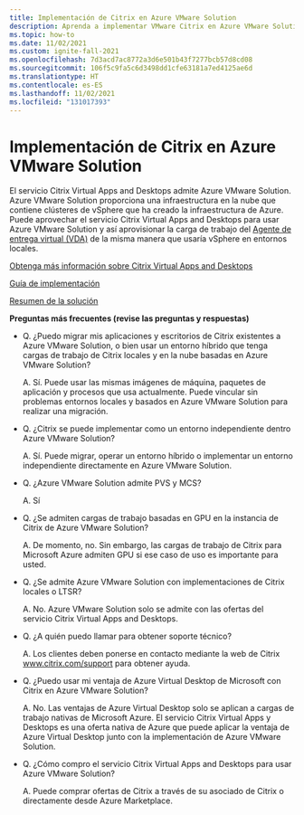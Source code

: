```yaml
---
title: Implementación de Citrix en Azure VMware Solution
description: Aprenda a implementar VMware Citrix en Azure VMware Solution.
ms.topic: how-to
ms.date: 11/02/2021
ms.custom: ignite-fall-2021
ms.openlocfilehash: 7d3acd7ac8772a3d6e501b43f7277bcb57d8cd08
ms.sourcegitcommit: 106f5c9fa5c6d3498dd1cfe63181a7ed4125ae6d
ms.translationtype: HT
ms.contentlocale: es-ES
ms.lasthandoff: 11/02/2021
ms.locfileid: "131017393"
---
```

# <a name="deploy-citrix-on-azure-vmware-solution"></a>Implementación de Citrix en Azure VMware Solution

El servicio Citrix Virtual Apps and Desktops admite Azure VMware Solution. Azure VMware Solution proporciona una infraestructura en la nube que contiene clústeres de vSphere que ha creado la infraestructura de Azure. Puede aprovechar el servicio Citrix Virtual Apps and Desktops para usar Azure VMware Solution y así aprovisionar la carga de trabajo del [Agente de entrega virtual (VDA)](https://www.citrix.com/downloads/xendesktop/components/xendesktop-and-xenapp-76-VDA.html) de la misma manera que usaría vSphere en entornos locales. 

[Obtenga más información sobre Citrix Virtual Apps and Desktops](https://www.citrix.com/products/citrix-virtual-apps-and-desktops/)

[Guía de implementación](https://docs.citrix.com/en-us/citrix-virtual-apps-desktops-service/install-configure/resource-location/azure-resource-manager.html#azure-vmware-solution-avs-integration)

[Resumen de la solución](https://www.citrix.com/content/dam/citrix/en_us/documents/solution-brief/citrix-virtual-apps-and-desktop-service-on-azure-vmware-solution.pdf)

**Preguntas más frecuentes (revise las preguntas y respuestas)**
 
- Q. ¿Puedo migrar mis aplicaciones y escritorios de Citrix existentes a Azure VMware Solution, o bien usar un entorno híbrido que tenga cargas de trabajo de Citrix locales y en la nube basadas en Azure VMware Solution? 

    A. Sí. Puede usar las mismas imágenes de máquina, paquetes de aplicación y procesos que usa actualmente. Puede vincular sin problemas entornos locales y basados en Azure VMware Solution para realizar una migración.

- Q. ¿Citrix se puede implementar como un entorno independiente dentro Azure VMware Solution? 

    A. Sí. Puede migrar, operar un entorno híbrido o implementar un entorno independiente directamente en Azure VMware Solution. 

- Q. ¿Azure VMware Solution admite PVS y MCS? 

    A. Sí 

- Q. ¿Se admiten cargas de trabajo basadas en GPU en la instancia de Citrix de Azure VMware Solution? 

    A. De momento, no. Sin embargo, las cargas de trabajo de Citrix para Microsoft Azure admiten GPU si ese caso de uso es importante para usted. 

- Q. ¿Se admite Azure VMware Solution con implementaciones de Citrix locales o LTSR?  

    A. No.  Azure VMware Solution solo se admite con las ofertas del servicio Citrix Virtual Apps and Desktops.  

- Q. ¿A quién puedo llamar para obtener soporte técnico? 

    A. Los clientes deben ponerse en contacto mediante la web de Citrix www.citrix.com/support para obtener ayuda. 

- Q. ¿Puedo usar mi ventaja de Azure Virtual Desktop de Microsoft con Citrix en Azure VMware Solution?
 
    A. No. Las ventajas de Azure Virtual Desktop solo se aplican a cargas de trabajo nativas de Microsoft Azure. El servicio Citrix Virtual Apps y Desktops es una oferta nativa de Azure que puede aplicar la ventaja de Azure Virtual Desktop junto con la implementación de Azure VMware Solution. 

- Q. ¿Cómo compro el servicio Citrix Virtual Apps and Desktops para usar Azure VMware Solution? 
    
    A. Puede comprar ofertas de Citrix a través de su asociado de Citrix o directamente desde Azure Marketplace. 
